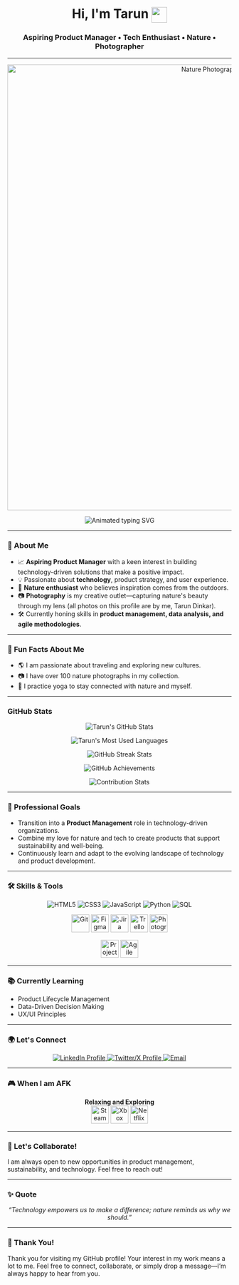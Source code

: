 <!-- Profile README for Tarund007 -->

<h1 align="center">
  Hi, I'm Tarun 
  <img src="https://media.giphy.com/media/hvRJCLFzcasrR4ia7z/giphy.gif" width="35" style="vertical-align:middle"/>
</h1>
<h3 align="center">
  <b>Aspiring Product Manager &bull; Tech Enthusiast &bull; Nature &bull; Photographer</b>
</h3>

---

<p align="center">
  <img src="https://github.com/user-attachments/assets/7c7dc38a-0fc6-43e6-9305-071ebbfa9fc6" alt="Nature Photograph by Tarun Dinkar" width="1000"/>
</p>

<p align="center">
  <img src="https://readme-typing-svg.demolab.com?font=Fira+Code&duration=3000&pause=800&color=1B9A59&center=true&vCenter=true&multiline=true&width=700&height=60&lines=Aspiring+Product+Manager;Technology+Enthusiast;Nature+Lover;Photographer;Lifelong+Learner" alt="Animated typing SVG" />
</p>

---

### 🌱 About Me

- 📈 **Aspiring Product Manager** with a keen interest in building technology-driven solutions that make a positive impact.
- 💡 Passionate about **technology**, product strategy, and user experience.
- 🌳 **Nature enthusiast** who believes inspiration comes from the outdoors.
- 📷 **Photography** is my creative outlet—capturing nature's beauty through my lens (all photos on this profile are by me, Tarun Dinkar).
- 🛠️ Currently honing skills in **product management, data analysis, and agile methodologies**.

---

### 🎉 Fun Facts About Me
- 🌎 I am passionate about traveling and exploring new cultures.
- 📷 I have over 100 nature photographs in my collection.
- 🧘 I practice yoga to stay connected with nature and myself.

---

### GitHub Stats

<p align="center">
  <img src="https://github-readme-stats.vercel.app/api?username=Tarund007&show_icons=true&theme=radical&bg_color=30,e96443,904e95&title_color=fff&text_color=fff" alt="Tarun's GitHub Stats"/>
</p>

<p align="center">
  <img src="https://github-readme-stats.vercel.app/api/top-langs?username=Tarund007&layout=compact&theme=radical" alt="Tarun's Most Used Languages"/>
</p>

<p align="center">
  <img src="https://github-readme-streak-stats.herokuapp.com?user=Tarund007&theme=radical" alt="GitHub Streak Stats"/>
</p>

<p align="center">
  <img src="https://github-profile-trophy.vercel.app/?username=Tarund007&theme=radical" alt="GitHub Achievements"/>
</p>

<p align="center">
  <img src="https://github-contribution-stats.vercel.app/api/?username=Tarund007&theme=radical" alt="Contribution Stats"/>
</p>

---

### 💼 Professional Goals

- Transition into a **Product Management** role in technology-driven organizations.
- Combine my love for nature and tech to create products that support sustainability and well-being.
- Continuously learn and adapt to the evolving landscape of technology and product development.

---

### 🛠️ Skills & Tools

<p align="center">
  <img src="https://img.shields.io/badge/HTML5-E34F26?style=for-the-badge&logo=html5&logoColor=white" alt="HTML5"/>
  <img src="https://img.shields.io/badge/CSS3-1572B6?style=for-the-badge&logo=css3&logoColor=white" alt="CSS3"/>
  <img src="https://img.shields.io/badge/JavaScript-F7DF1E?style=for-the-badge&logo=javascript&logoColor=black" alt="JavaScript"/>
  <img src="https://img.shields.io/badge/Python-3776AB?style=for-the-badge&logo=python&logoColor=white" alt="Python"/>
  <img src="https://img.shields.io/badge/SQL-4479A1?style=for-the-badge&logo=postgresql&logoColor=white" alt="SQL"/>
</p>

<p align="center">
  <img src="https://img.icons8.com/color/48/000000/git.png" alt="Git" width="40"/>
  <img src="https://img.icons8.com/color/48/000000/figma.png" alt="Figma" width="40"/>
  <img src="https://img.icons8.com/color/48/000000/jira.png" alt="Jira" width="40"/>
  <img src="https://img.icons8.com/color/48/000000/trello.png" alt="Trello" width="40"/>
  <img src="https://img.icons8.com/color/48/000000/camera.png" alt="Photography Tools" width="40"/>
</p>

<p align="center">
  <img src="https://img.icons8.com/fluency/48/000000/project-management.png" alt="Project Management" width="40"/>
  <img src="https://img.icons8.com/color/48/000000/agile.png" alt="Agile Methodology" width="40"/>
</p>

---

### 📚 Currently Learning

- Product Lifecycle Management
- Data-Driven Decision Making
- UX/UI Principles

---

### 🌍 Let's Connect

<p align="center">
  <a href="https://linkedin.com/in/tarun-dinkar-14a5ba252/">
    <img src="https://img.shields.io/badge/LinkedIn-0A66C2?style=for-the-badge&logo=linkedin&logoColor=white" alt="LinkedIn Profile"/>
  </a>
  <a href="https://x.com/TarunD15414565">
    <img src="https://img.shields.io/badge/Twitter-1DA1F2?style=for-the-badge&logo=twitter&logoColor=white" alt="Twitter/X Profile"/>
  </a>
  <a href="mailto:dinkartarun00@gmail.com">
    <img src="https://img.shields.io/badge/Email-dinkartarun00@gmail.com-D14836?style=for-the-badge&logo=gmail&logoColor=white" alt="Email"/>
  </a>
</p>

---

### 🎮 When I am AFK

<p align="center">
  <b>Relaxing and Exploring</b><br>
  <img src="https://img.icons8.com/color/48/000000/steam.png" alt="Steam" width="40"/>
  <img src="https://img.icons8.com/color/48/000000/xbox.png" alt="Xbox" width="40"/>
  <img src="https://img.icons8.com/color/48/000000/netflix.png" alt="Netflix" width="40"/>
</p>

---

### 🤝 Let's Collaborate!
I am always open to new opportunities in product management, sustainability, and technology. Feel free to reach out!

---

### ✨ Quote

<p align="center">
  <i>“Technology empowers us to make a difference; nature reminds us why we should.”</i>
</p>

---

### 🙏 Thank You!
Thank you for visiting my GitHub profile! Your interest in my work means a lot to me. Feel free to connect, collaborate, or simply drop a message—I’m always happy to hear from you.
